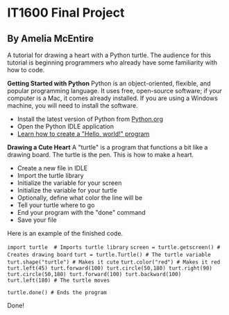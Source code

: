 # IT1600 Final Project
## By Amelia McEntire
 A tutorial for drawing a heart with a Python turtle.
 The audience for this tutorial is beginning programmers who already have some familiarity with how to code. 

**Getting Started with Python**
Python is an object-oriented, flexible, and popular programming language. It uses free, open-source software; if your computer is a Mac, it comes already installed. If you are using a Windows machine, you will need to install the software.

- Install the latest version of Python from [Python.org](https://www.python.org/downloads/)
- Open the Python IDLE application
- [Learn how to create a "Hello, world!" program](helloworld.md)

**Drawing a Cute Heart**
A "turtle" is a program that functions a bit like a drawing board. The turtle is the pen. This is how to make a heart.
- Create a new file in IDLE
- Import the turtle library
- Initialize the variable for your screen
- Initialize the variable for your turtle
- Optionally, define what color the line will be
- Tell your turtle where to go
- End your program with the "done" command
- Save your file

Here is an example of the finished code. 

`import turtle  # Imports turtle library`
`screen = turtle.getscreen() # Creates drawing board`
`turt = turtle.Turtle() # The turtle variable`
`turt.shape("turtle") # Makes it cute`
`turt.color("red") # Makes it red`
`turt.left(45)
turt.forward(100)
turt.circle(50,180)
turt.right(90)
turt.circle(50,180)
turt.forward(100)
turt.backward(100)
turt.left(180) # The turtle moves`

`turtle.done() # Ends the program`

Done!